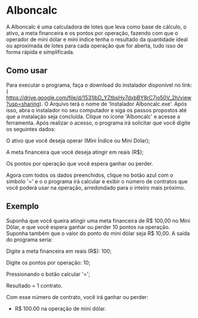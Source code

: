 # Alboncalc

A Alboncalc é uma calculadora de lotes que leva como base de cálculo, o ativo, a meta financeira e os pontos por operação, fazendo com que o operador de mini dólar e mini índice tenha o resultado da quantidade ideal ou aproximada de lotes para cada operação que for aberta, tudo isso de forma rápida e simplificada.

## Como usar
Para executar o programa, faça o download do instalador disponível no link:( https://drive.google.com/file/d/1531IbD_YZtbsHv7dxbBY8rC7jo50V_2h/view?usp=sharing). O Arquivo terá o nome de 'Instalador Alboncalc.exe'. Após isso, abra o instalador no seu computador e siga os passos propostos até que a instalação seja concluída. Clique no ícone 'Alboncalc' e acesse a ferramenta. Após realizar o acesso, o programa irá solicitar que você digite os seguintes dados:

O ativo que você deseja operar (Mini Índice ou Mini Dólar);

A meta financeira que você deseja atingir em reais (R$);

Os pontos por operação que você espera ganhar ou perder.

Agora com todos os dados preenchidos, clique no botão azul com o símbolo '=' e o o programa irá calcular e exibir o número de contratos que você poderá usar na operação, arredondado para o inteiro mais próximo.

## Exemplo
Suponha que você queira atingir uma meta financeira de R$ 100,00 no Mini Dólar, e que você espera ganhar ou perder 10 pontos na operação. Suponha também que o valor do ponto do mini dólar seja R$ 10,00. A saída do programa seria:

Digite a meta financeira em reais (R$): 100;

Digite os pontos por operação: 10;

Pressionando o botão calcular '=';

Resultado = 1 contrato.

Com esse número de contrato, você irá ganhar ou perder:

- R$ 100.00 na operação de mini dólar.
